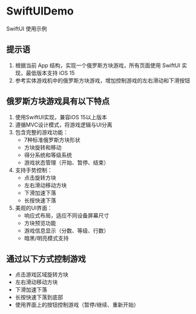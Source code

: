 # SwiftUIDemo
SwiftUI 使用示例
## 提示语
1. 根据当前 App 结构，实现一个俄罗斯方块游戏，所有页面使用 SwiftUI 实现，最低版本支持 iOS 15
2. 参考实体游戏机中的俄罗斯方块游戏，增加控制游戏的左右滑动和下滑按钮
## 俄罗斯方块游戏具有以下特点
1. 使用SwiftUI实现，兼容iOS 15以上版本
2. 遵循MVC设计模式，将游戏逻辑与UI分离
3. 包含完整的游戏功能：
    * 7种标准俄罗斯方块形状
    * 方块旋转和移动
    * 得分系统和等级系统
    * 游戏状态管理（开始、暂停、结束）
4. 支持手势控制：
    * 点击旋转方块
    * 左右滑动移动方块
    * 下滑加速下落
    * 长按快速下落
5. 美观的UI界面：
    * 响应式布局，适应不同设备屏幕尺寸
    * 方块预览功能
    * 游戏信息显示（分数、等级、行数）
    * 暗黑/明亮模式支持
## 通过以下方式控制游戏
* 点击游戏区域旋转方块
* 左右滑动移动方块
* 下滑加速下落
* 长按快速下落到底部
* 使用界面上的按钮控制游戏（暂停/继续、重新开始）

